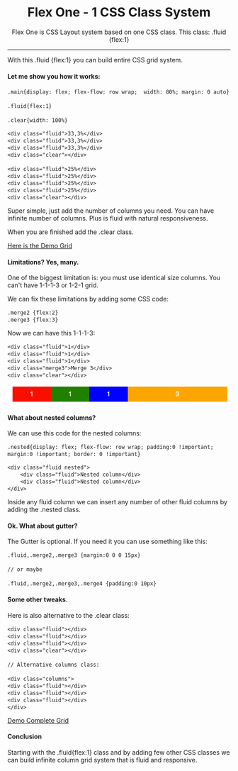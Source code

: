 <h1 align="center"> Flex One - 1 CSS Class System </h1>

<p align="center"> Flex One is CSS Layout system based on one CSS class. This class: .fluid {flex:1} </p>

<hr/>

<p>With this .fluid {flex:1} you can build entire CSS grid system. </p>

<h4>Let me show you how it works: </h4>

```shell
.main{display: flex; flex-flow: row wrap;  width: 80%; margin: 0 auto}

.fluid{flex:1}

.clear{width: 100%}
```

```shell
<div class="fluid">33,3%</div>
<div class="fluid">33,3%</div>
<div class="fluid">33,3%</div>
<div class="clear"></div>

<div class="fluid">25%</div>
<div class="fluid">25%</div>
<div class="fluid">25%</div>
<div class="fluid">25%</div>
<div class="clear"></div>
```

<p>Super simple, just add the number of columns you need. You can have infinite number of columns. Plus is fluid with natural responsiveness.</p>

<p> When you are finished add the .clear class.</p>

<p><a href="https://vladocar.github.io/Flex-One/"> Here is the Demo Grid</a>

<h4>Limitations? Yes, many. </h4>

<p> One of the biggest limitation is: you must use identical size columns. You can't have 1-1-1-3 or 1-2-1 grid.

<p> We can fix these limitations by adding some CSS code:</p>

```shell
.merge2 {flex:2}
.merge3 {flex:3}
```

Now we can have this 1-1-1-3:

```shell
<div class="fluid">1</div>
<div class="fluid">1</div>
<div class="fluid">1</div>
<div class="merge3">Merge 3</div>
<div class="clear"></div>
```

<img src="1-1-1-3.png" />

<h4>What about nested columns? </h4>

<p> We can use this code for the nested columns:</p>

```shell
.nested{display: flex; flex-flow: row wrap; padding:0 !important; margin:0 !important; border: 0 !important}
```

```shell
<div class="fluid nested">
    <div class="fluid">Nested column</div>
    <div class="fluid">Nested column</div>
</div>
```
<p>Inside any fluid column we can insert any number of other fluid columns by adding the .nested class.</p>

<h4>Ok. What about gutter?</h4>

<p>The Gutter is optional. If you need it you can use something like this:</p>

```shell
.fluid,.merge2,.merge3 {margin:0 0 0 15px}

// or maybe

.fluid,.merge2,.merge3,.merge4 {padding:0 10px}
```

<h4>Some other tweaks.</h4>

<p> Here is also alternative to the .clear class:</p>


```shell
<div class="fluid"></div>
<div class="fluid"></div>
<div class="fluid"></div>
<div class="clear"></div>

// Alternative columns class:

<div class="columns">
<div class="fluid"></div>
<div class="fluid"></div>
<div class="fluid"></div>
</div>
```
<p><a href="https://vladocar.github.io/Flex-One/fluid1.html"> Demo Complete Grid</a></p>

<h4>Conclusion</h4>

<p> Starting with the .fluid{flex:1} class and by adding few other CSS classes we can build infinite column grid system that is fluid and responsive.
